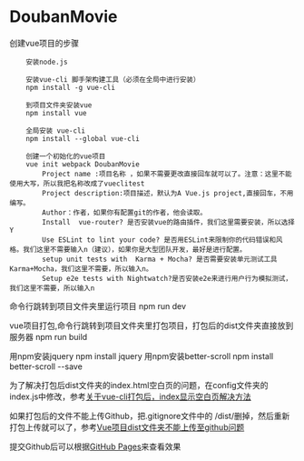 # DoubanMovie

创建vue项目的步骤

		安装node.js

		安装vue-cli 脚手架构建工具（必须在全局中进行安装）
		npm install -g vue-cli

		到项目文件夹安装vue
		npm install vue

		全局安装 vue-cli
		npm install --global vue-cli

		创建一个初始化的vue项目
		vue init webpack DoubanMovie
			Project name :项目名称 ，如果不需要更改直接回车就可以了。注意：这里不能使用大写，所以我把名称改成了vueclitest
			Project description:项目描述，默认为A Vue.js project,直接回车，不用编写。
			Author：作者，如果你有配置git的作者，他会读取。
			Install  vue-router? 是否安装vue的路由插件，我们这里需要安装，所以选择Y
			Use ESLint to lint your code? 是否用ESLint来限制你的代码错误和风格。我们这里不需要输入n（建议），如果你是大型团队开发，最好是进行配置。
			setup unit tests with  Karma + Mocha? 是否需要安装单元测试工具Karma+Mocha，我们这里不需要，所以输入n。
			Setup e2e tests with Nightwatch?是否安装e2e来进行用户行为模拟测试，我们这里不需要，所以输入n

命令行跳转到项目文件夹里运行项目
	npm run dev

vue项目打包,命令行跳转到项目文件夹里打包项目，打包后的dist文件夹直接放到服务器
	npm run build

用npm安装jquery
  npm install jquery
用npm安装better-scroll
  npm install better-scroll --save
  
 


为了解决打包后dist文件夹的index.html空白页的问题，在config文件夹的index.js中修改，参考[关于vue-cli打包后，index显示空白页解决方法](https://blog.csdn.net/jasons_xie/article/details/80901589)

如果打包后的文件不能上传Github，把.gitignore文件中的 /dist/删掉，然后重新打包上传就可以了，参考[Vue项目dist文件夹不能上传至github问题](https://www.jianshu.com/p/7b841e9d0f13?utm_source=desktop&utm_medium=timeline)

提交Github后可以根据[GitHub Pages](https://1729176996.github.io/DoubanMovie/dist/index.html)来查看效果
